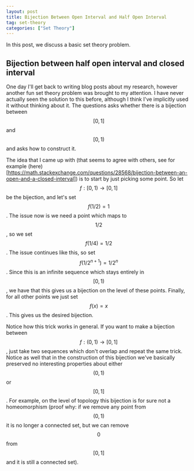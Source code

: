 ```yaml
---
layout: post
title: Bijection Between Open Interval and Half Open Interval
tag: set-theory
categories: ["Set Theory"]
---
```


In this post, we discuss a basic set theory problem.

## Bijection between half open interval and closed interval

One day I'll get back to writing blog posts about my research, however another fun set theory problem was brought to my attention. I have never actually seen the solution to this before, although I think I've implicitly used it without thinking about it. The questions asks whether there is a bijection between $$[0,1]$$ and $$[0,1)$$ and asks how to construct it.

The idea that I came up with (that seems to agree with others, see for example (here)[https://math.stackexchange.com/questions/28568/bijection-between-an-open-and-a-closed-interval]) is to start by just picking some point. So let $$f : [0,1) \rightarrow [0,1]$$ be the bijection, and let's set $$f(1/2) = 1$$. The issue now is we need a point which maps to $$1/2$$, so we set $$f(1/4) = 1/2$$. The issue continues like this, so set $$f(1/2^{n+1}) = 1/2^n$$. Since this is an infinite sequence which stays entirely in $$[0,1)$$, we have that this gives us a bijection on the level of these points. Finally, for all other points we just set $$f(x) = x$$. This gives us the desired bijection.

Notice how this trick works in general. If you want to make a bijection between $$f : (0,1) \rightarrow [0,1]$$, just take two sequences which don't overlap and repeat the same trick. Notice as well that in the construction of this bijection we've basically preserved no interesting properties about either $$(0,1)$$ or $$[0,1]$$. For example, on the level of topology this bijection is for sure not a homeomorphism (proof why: if we remove any point from $$(0,1)$$ it is no longer a connected set, but we can remove $$0$$ from $$[0,1]$$ and it is still a connected set).
